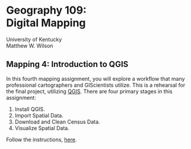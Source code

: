 # Geography 109: <br>Digital Mapping

University of Kentucky
<br>Matthew W. Wilson

## Mapping 4: Introduction to QGIS

<!---
insert image for mapping 3 assignment
![Google MyMaps Example](assets/images/googlemymaps-celebrity-mapping.png "Google MyMaps Celebrity Mapping")
-->

In this fourth mapping assignment, you will explore a workflow that many professional cartographers and GIScientists utilize. This is a rehearsal for the final project, utilizing [QGIS](https://en.wikipedia.org/wiki/QGIS). There are four primary stages in this assignment:
1. Install QGIS.
2. Import Spatial Data.
3. Download and Clean Census Data.
4. Visualize Spatial Data.

Follow the instructions, [here](mapping-4-instructions.md).